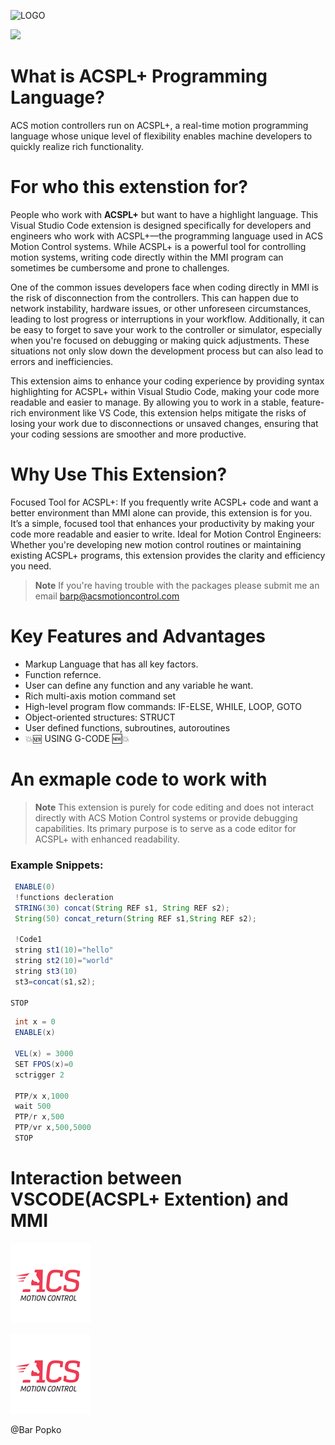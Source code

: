 ![LOGO](https://i.imgur.com/usLUB7r.png "")


![](https://img.shields.io/visual-studio-marketplace/v/ACSPL.acsplext?color=FF3333&label=Version&logo=ver&logoColor=%23FF3333  "")

# What is ACSPL+ Programming Language?
ACS motion controllers run on ACSPL+, a real-time motion programming language whose unique level of flexibility enables machine developers to quickly realize rich functionality.

# For who this extenstion for?
People who work with **ACSPL+** but want to have a highlight language.
This Visual Studio Code extension is designed specifically for developers and engineers who work with ACSPL+—the programming language used in ACS Motion Control systems. While ACSPL+ is a powerful tool for controlling motion systems, writing code directly within the MMI program can sometimes be cumbersome and prone to challenges.

One of the common issues developers face when coding directly in MMI is the risk of disconnection from the controllers. This can happen due to network instability, hardware issues, or other unforeseen circumstances, leading to lost progress or interruptions in your workflow. Additionally, it can be easy to forget to save your work to the controller or simulator, especially when you're focused on debugging or making quick adjustments. These situations not only slow down the development process but can also lead to errors and inefficiencies.

This extension aims to enhance your coding experience by providing syntax highlighting for ACSPL+ within Visual Studio Code, making your code more readable and easier to manage. By allowing you to work in a stable, feature-rich environment like VS Code, this extension helps mitigate the risks of losing your work due to disconnections or unsaved changes, ensuring that your coding sessions are smoother and more productive.

# Why Use This Extension?
Focused Tool for ACSPL+: If you frequently write ACSPL+ code and want a better environment than MMI alone can provide, this extension is for you. It’s a simple, focused tool that enhances your productivity by making your code more readable and easier to write.
Ideal for Motion Control Engineers: Whether you're developing new motion control routines or maintaining existing ACSPL+ programs, this extension provides the clarity and efficiency you need.


> **Note**
> If you're having trouble with the packages please submit me an email barp@acsmotioncontrol.com


# Key Features and Advantages
* Markup Language that has all key factors.
* Function refernce.
* User can define any function and any variable he want.
* Rich multi-axis motion command set
* High-level program flow commands: IF-ELSE, WHILE, LOOP, GOTO
* Object-oriented structures: STRUCT
* User defined functions, subroutines, autoroutines
* 💥🆕 USING G-CODE 🆕💥


# An exmaple code to work with
> **Note**
> This extension is purely for code editing and does not interact directly with ACS Motion Control systems or provide debugging capabilities. Its primary purpose is to serve as a code editor for ACSPL+ with enhanced readability.
### Example Snippets:
```JAVA
 ENABLE(0)
 !functions decleration
 STRING(30) concat(String REF s1, String REF s2);
 String(50) concat_return(String REF s1,String REF s2);
 
 !Code1
 string st1(10)="hello"
 string st2(10)="world"
 string st3(10)
 st3=concat(s1,s2);
 
STOP
```


```JAVA
 int x = 0 
 ENABLE(x)
 
 VEL(x) = 3000
 SET FPOS(x)=0
 sctrigger 2
 
 PTP/x x,1000
 wait 500
 PTP/r x,500
 PTP/vr x,500,5000
 STOP
```
# Interaction between VSCODE(ACSPL+ Extention) and MMI

![Example of code from vscode to MMI](images/logoacs.png  "ACSPL Highlighter")

![Example of code from vscode to MMI](images/logoacs.png  "ACSPL Highlighter")



@Bar Popko
